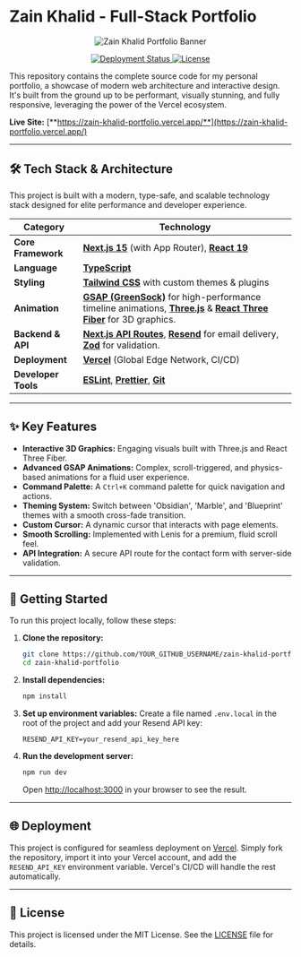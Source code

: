 # Zain Khalid - Full-Stack Portfolio

<p align="center">
  <img src="https://raw.githubusercontent.com/zain-khalid-23/zain-khalid-portfolio/main/public/og-image.png" alt="Zain Khalid Portfolio Banner" />
</p>

<p align="center">
  <!-- Vercel Deployment Badge -->
  <a href="https://zain-khalid-portfolio.vercel.app/" target="_blank">
    <img src="https://img.shields.io/badge/Status-Deployed%20on%20Vercel-black?style=for-the-badge&logo=vercel" alt="Deployment Status" />
  </a>
  <!-- License Badge -->
  <a href="https://github.com/zain-khalid-23/zain-khalid-portfolio/blob/main/LICENSE" target="_blank">
    <img src="https://img.shields.io/github/license/zain-khalid-23/zain-khalid-portfolio?style=for-the-badge&color=00F5D4" alt="License" />
  </a>
</p>

This repository contains the complete source code for my personal portfolio, a showcase of modern web architecture and interactive design. It's built from the ground up to be performant, visually stunning, and fully responsive, leveraging the power of the Vercel ecosystem.

**Live Site:** [**https://zain-khalid-portfolio.vercel.app/**](https://zain-khalid-portfolio.vercel.app/)

---

## 🛠️ Tech Stack & Architecture

This project is built with a modern, type-safe, and scalable technology stack designed for elite performance and developer experience.

| Category              | Technology                                                                                                                                                                                                                                                                                     |
| --------------------- | ---------------------------------------------------------------------------------------------------------------------------------------------------------------------------------------------------------------------------------------------------------------------------------------------- |
| **Core Framework**    | [**Next.js 15**](https://nextjs.org/) (with App Router), [**React 19**](https://react.dev/)                                                                                                                                                                                                     |
| **Language**          | [**TypeScript**](https://www.typescriptlang.org/)                                                                                                                                                                                                                                              |
| **Styling**           | [**Tailwind CSS**](https://tailwindcss.com/) with custom themes & plugins                                                                                                                                                                                                                        |
| **Animation**         | [**GSAP (GreenSock)**](https://greensock.com/gsap/) for high-performance timeline animations, [**Three.js**](https://threejs.org/) & [**React Three Fiber**](https://docs.pmnd.rs/react-three-fiber/getting-started/introduction) for 3D graphics. |
| **Backend & API**     | [**Next.js API Routes**](https://nextjs.org/docs/app/building-your-application/routing/route-handlers), [**Resend**](https://resend.com/) for email delivery, [**Zod**](https://zod.dev/) for validation.                                                               |
| **Deployment**        | [**Vercel**](https://vercel.com/) (Global Edge Network, CI/CD)                                                                                                                                                                                                                                 |
| **Developer Tools**   | [**ESLint**](https://eslint.org/), [**Prettier**](https://prettier.io/), [**Git**](https://git-scm.com/)                                                                                                                                                                                          |

---

## ✨ Key Features

-   **Interactive 3D Graphics:** Engaging visuals built with Three.js and React Three Fiber.
-   **Advanced GSAP Animations:** Complex, scroll-triggered, and physics-based animations for a fluid user experience.
-   **Command Palette:** A `Ctrl+K` command palette for quick navigation and actions.
-   **Theming System:** Switch between 'Obsidian', 'Marble', and 'Blueprint' themes with a smooth cross-fade transition.
-   **Custom Cursor:** A dynamic cursor that interacts with page elements.
-   **Smooth Scrolling:** Implemented with Lenis for a premium, fluid scroll feel.
-   **API Integration:** A secure API route for the contact form with server-side validation.

---

## 🚀 Getting Started

To run this project locally, follow these steps:

1.  **Clone the repository:**
    ```bash
    git clone https://github.com/YOUR_GITHUB_USERNAME/zain-khalid-portfolio.git
    cd zain-khalid-portfolio
    ```

2.  **Install dependencies:**
    ```bash
    npm install
    ```

3.  **Set up environment variables:**
    Create a file named `.env.local` in the root of the project and add your Resend API key:
    ```env
    RESEND_API_KEY=your_resend_api_key_here
    ```

4.  **Run the development server:**
    ```bash
    npm run dev
    ```
    Open [http://localhost:3000](http://localhost:3000) in your browser to see the result.

---

## 🌐 Deployment

This project is configured for seamless deployment on [Vercel](https://vercel.com). Simply fork the repository, import it into your Vercel account, and add the `RESEND_API_KEY` environment variable. Vercel's CI/CD will handle the rest automatically.

---

## 📄 License

This project is licensed under the MIT License. See the [LICENSE](LICENSE) file for details.